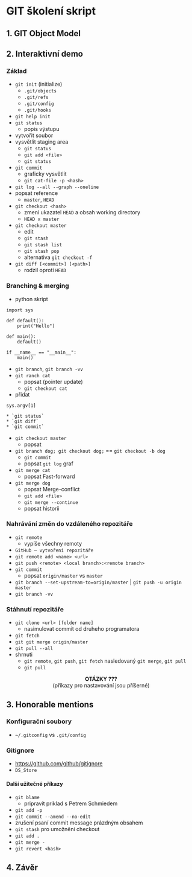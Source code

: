 # GIT školení skript
## 1. GIT Object Model
## 2. Interaktivní demo
### Základ
* `git init` (initialize)
	* `.git/objects`
	* `.git/refs`
	* `.git/config`
	* `.git/hooks`
* `git help init`
* `git status`
	* popis výstupu
* vytvořit soubor
* vysvětlit staging area
	* `git status`
	* `git add <file>`
	* `git status`
* `git commit`
	* graficky vysvětlit
	* `git cat-file -p <hash>`
* `git log --all --graph --oneline`
* popsat reference
	* `master`, `HEAD`
* `git checkout <hash>`
	* zmeni ukazatel `HEAD` a obsah working directory 
	* `HEAD x master`
* `git checkout master`
	* edit
	* `git stash`
	* `git stash list`
	* `git stash pop`
	* alternativa `git checkout -f`
* `git diff [<commit>] [<path>]`
	* rodzil oproti `HEAD`

### Branching & merging

* python skript
```
import sys

def default():
    print("Hello")

def main():
    default()

if __name__ == "__main__":
    main()
```
* `git branch`, `git branch -vv`
* `git ranch cat`
	* popsat (pointer update)
	* `git checkout cat`
* přidat 
```
sys.argv[1]
```
	* `git status`
	* `git diff`
	* `git commit`
* `git checkout master`
	* popsat
* `git branch dog; git checkout dog;` == `git checkout -b dog`
	* `git commit`
	* popsat `git log` graf
* `git merge cat`	
	* popsat Fast-forward
* `git merge dog`
	* popsat Merge-conflict
	* `git add <file>`
	* `git merge --continue`
	* popsat historii
### Nahrávání změn do vzdáleného repozitáře
* `git remote`
	* vypíše všechny remoty
* `GitHub – vytvoření repozitáře`
* `git remote add <name> <url>`
* `git push <remote> <local branch>:<remote branch>`
* `git commit`
	* popsat `origin/master` vs `master`
* `git branch --set-upstream-to=origin/master` | `git push -u origin master`
* `git branch -vv`

### Stáhnutí repozitáře
* `git clone <url> [folder name]`
	* nasimulovat commit od druheho programatora
* `git fetch`
* `git git merge origin/master`
* `git pull --all`
* shrnuti
	* `git remote`, `git push`, `git fetch` nasledovaný `git merge`, `git pull`
	* `git pull`

<p align="center">
<b>OTÁZKY ???</b><br>
(příkazy pro nastavování jsou příšerné)
</p>

## 3. Honorable mentions

### Konfigurační soubory
* `~/.gitconfig` vs `.git/config`

### Gitignore
* https://github.com/github/gitignore
* `DS_Store`

#### Další užitečné příkazy
* `git blame`
	* pripravit priklad s Petrem Schmiedem
* `git add -p`
* `git commit --amend --no-edit`
* zrušení psaní commit message prázdným obsahem
* `git stash` pro umožnění checkout
* `git add .`
* `git merge -`
* `git revert <hash>`

## 4. Závěr
